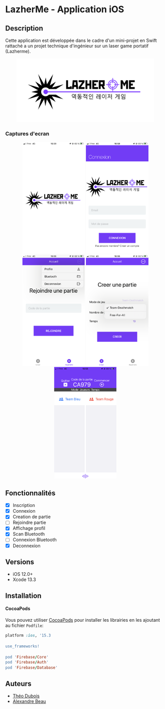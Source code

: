 # LazherMe - Application iOS
## Description
Cette application est développée dans le cadre d'un mini-projet en Swift rattaché a un projet technique d'ingénieur sur un laser game portatif (Lazherme).
<p align="center">
  <img src="images/logo_violet.png" height="200" title="Connexion">
</p>

### Captures d'ecran

<p align="center">
  <img src="images/IMG_7443.PNG" height="350" title="Connexion">
  <img src="images/IMG_7453.PNG" height="350" title="Accueil">
  <img src="images/IMG_7451.PNG" height="350" title="Accueil">
  <img src="images/IMG_7452.PNG" height="350" title="Accueil">
  <img src="images/IMG_7455.PNG" height="350" title="Accueil">
  
</p>

## Fonctionnalités

- [x] Inscription
- [x] Connexion
- [x] Creation de partie
- [ ] Rejoindre partie
- [x] Affichage profil
- [x] Scan Bluetooth
- [ ] Connexion Bluetooth
- [x] Deconnexion

## Versions

- iOS 12.0+
- Xcode 13.3

## Installation

#### CocoaPods

Vous pouvez utiliser [CocoaPods](http://cocoapods.org/) pour installer les librairies en les ajoutant au fichier `Podfile`:

```ruby
platform :ios, '15.3

use_frameworks!

pod 'Firebase/Core'
pod 'Firebase/Auth'
pod 'Firebase/Database'

```

## Auteurs
- [Théo Dubois](https://github.com/darkyiss7)
- [Alexandre Beau](https://github.com/Alexandrebeau)
